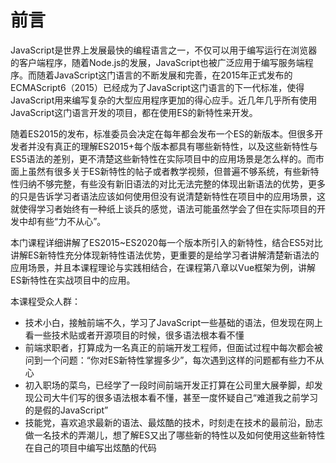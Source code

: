 # 前言
JavaScript是世界上发展最快的编程语言之一，不仅可以用于编写运行在浏览器的客户端程序，随着Node.js的发展，JavaScript也被广泛应用于编写服务端程序。而随着JavaScript这门语言的不断发展和完善，在2015年正式发布的ECMAScript6（2015）已经成为了JavaScript这门语言的下一代标准，使得JavaScript用来编写复杂的大型应用程序更加的得心应手。近几年几乎所有使用JavaScript这门语言开发的项目，都在使用ES的新特性来开发。

随着ES2015的发布，标准委员会决定在每年都会发布一个ES的新版本。但很多开发者并没有真正的理解ES2015+每个版本都具有哪些新特性，以及这些新特性与ES5语法的差别，更不清楚这些新特性在实际项目中的应用场景是怎么样的。而市面上虽然有很多关于ES新特性的帖子或者教学视频，但普遍不够系统，有些新特性归纳不够完整，有些没有新旧语法的对比无法完整的体现出新语法的优势，更多的只是告诉学习者语法应该如何使用但没有说清楚新特性在项目中的应用场景，这就使得学习者始终有一种纸上谈兵的感觉，语法可能虽然学会了但在实际项目的开发中却有些“力不从心”。

本门课程详细讲解了ES2015~ES2020每一个版本所引入的新特性，结合ES5对比讲解ES新特性充分体现新特性语法优势，更重要的是给学习者讲解清楚新语法的应用场景，并且本课程理论与实践相结合，在课程第八章以Vue框架为例，讲解ES新特性在实战项目中的应用。

本课程受众人群：

- 技术小白，接触前端不久，学习了JavaScript一些基础的语法，但发现在网上看一些技术贴或者开源项目的时候，很多语法根本看不懂
- 前端求职者，打算成为一名真正的前端开发工程师，但面试过程中每次都会被问到一个问题：“你对ES新特性掌握多少”，每次遇到这样的问题都有些力不从心
- 初入职场的菜鸟，已经学了一段时间前端开发正打算在公司里大展拳脚，却发现公司大牛们写的很多语法根本看不懂，甚至一度怀疑自己“难道我之前学习的是假的JavaScript”
- 技能党，喜欢追求最新的语法、最炫酷的技术，时刻走在技术的最前沿，励志做一名技术的弄潮儿，想了解ES又出了哪些新的特性以及如何使用这些新特性在自己的项目中编写出炫酷的代码
